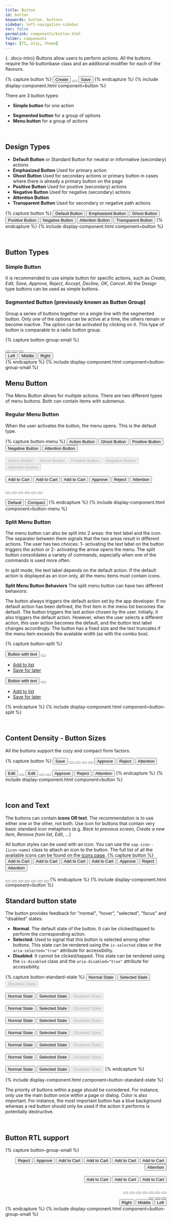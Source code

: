 ```yaml
---
title: Button
id: button
keywords: button, buttons
sidebar: left-navigation-sidebar
toc: false
permalink: components/button.html
folder: components
tags: [f3, a11y, theme]
---
```

{: .docs-intro}
Buttons allow users to perform actions. All the buttons require the fd-buttonbase class and an additional modifier for each of the flavours.

{% capture button %}
<button class="fd-button">Create</button>
<button class="fd-button sap-icon--cart"></button>
<button class="fd-button fd-button--emphasized ">Save</button>
{% endcapture %}
{% include display-component.html component=button %}

There are 3 button types:

- **Simple button** for one action
<!-- - **Toggle button** for switching between different states -->
- **Segmented button** for a group of options
- **Menu button** for a group of actions

<br>

## Design Types

- **Default Button** or Standard Button for neutral or informative (secondary) actions
- **Emphasized Button** Used for primary action
- **Ghost Button**  Used for secondary actions or primary button in cases where there is already a primary button on the page
- **Positive Button** Used for positive (secondary) actions
- **Negative Button** Used for negative (secondary) actions
- **Attention Button**
- **Transparent Button** Used for secondary or negative path actions

{% capture button %}
<button class="fd-button">Default Button</button>
<button class="fd-button fd-button--emphasized">Emphasized Button</button>
<button class="fd-button fd-button--ghost">Ghost Button</button>
<button class="fd-button fd-button--positive">Positive Button</button>
<button class="fd-button fd-button--negative">Negative Button</button>
<button class="fd-button fd-button--attention">Attention Button</button>
<button class="fd-button fd-button--transparent">Transparent Button</button>
{% endcapture %}
{% include display-component.html component=button %}

<br>

## Button Types

### Simple Button

It is recommended to use simple button for specific actions, such as _Create, Edit, Save, Approve, Reject, Accept, Decline, OK, Cancel_.
All the Design type buttons can be used as simple buttons.

<!-- ### Toggle Button

Use the toggle button in a toolbar to activate/deactivate an item or element. It can also be used to switch between different states.


{% capture button %}
<button class="fd-button is-selected">Default Button</button>
<button class="fd-button fd-button--negative is-selected">Negative Toggled Button</button>
<button class="fd-button fd-button--attention is-selected">Attention Button</button>
{% endcapture %}
{% include display-component.html component=button %} -->

### Segmented Button (previously known as Button Group)

Group a series of buttons together on a single line with the segmented button. Only one of the options can be active at a time, the others remain or become inactive. The option can be activated by clicking on it. This type of button is comparable to a radio button group.

{% capture button-group-small %}

<div class="fd-segmented-button" role="group" aria-label="Group label">
  <button class="fd-button sap-icon--survey"></button>
  <button class="fd-button sap-icon--pie-chart is-selected" aria-pressed="true"></button>
  <button class="fd-button sap-icon--pool"></button>
</div>

<div class="fd-segmented-button" role="group" aria-label="Group label">
  <button class="fd-button fd-button--compact is-selected" aria-pressed="true">Left</button>
  <button class="fd-button fd-button--compact">Middle</button>
  <button class="fd-button fd-button--compact">Right</button>
</div>
{% endcapture %}
{% include display-component.html component=button-group-small %}

## Menu Button

The Menu Button allows for multiple actions.
There are two different types of menu buttons. Both can contain items with submenus.

### Regular Menu Button

When the user activates the button, the menu opens. This is the default type.

{% capture button-menu %}
<button class="fd-button fd-button--menu">Action Button</button>
<button class="fd-button fd-button--ghost fd-button--menu">Ghost Button</button>
<button class="fd-button fd-button--positive fd-button--menu">Positive Button</button>
<button class="fd-button fd-button--negative fd-button--menu">Negative Button</button>
<button class="fd-button fd-button--attention fd-button--menu">Attention Button</button>
<br><br>
<button class="fd-button fd-button--menu" aria-disabled="true" disabled>Action Button</button>
<button class="fd-button fd-button--ghost fd-button--menu" aria-disabled="true" disabled>Ghost Button</button>
<button class="fd-button fd-button--positive fd-button--menu" aria-disabled="true" disabled>Positive Button</button>
<button class="fd-button fd-button--negative fd-button--menu" aria-disabled="true" disabled>Negative Button</button>
<button class="fd-button fd-button--attention fd-button--menu" aria-disabled="true" disabled>Attention Button</button>
<br><br>
<button class="fd-button fd-button--emphasized fd-button--menu">Add to Cart</button>
<button class="fd-button fd-button--menu">Add to Cart</button>
<button class="fd-button fd-button--transparent fd-button--menu">Add to Cart</button>
<button class="fd-button fd-button--emphasized fd-button--menu fd-button--positive">Approve</button>
<button class="fd-button fd-button--negative fd-button--menu">Reject</button>
<button class="fd-button fd-button--attention fd-button--menu">Attention</button>
<br><br>
<button class="fd-button fd-button--menu sap-icon--cart"></button>
<button class="fd-button fd-button--transparent fd-button--menu sap-icon--cart"></button>
<button class="fd-button fd-button fd-button--menu sap-icon--filter"></button>
<button class="fd-button fd-button--menu fd-button--positive sap-icon--accept"></button>
<button class="fd-button fd-button--menu fd-button--negative sap-icon--decline"></button>
<button class="fd-button fd-button--menu fd-button--attention sap-icon--warning"></button>
<br><br>
<button class="fd-button fd-button--menu">Default</button>
<button class="fd-button fd-button--compact fd-button--menu">Compact</button>
{% endcapture %}
{% include display-component.html component=button-menu %}

### Split Menu Button

The menu button can also be split into 2 areas: the text label and the icon. The separator between them signals that the two areas result in different actions. The user has two choices: 1- activating the text label on the button triggers the action or 2- activating the arrow opens the menu. The split button consolidates a variety of commands, especially when one of the commands is used more often.

In split mode, the text label depends on the default action. If the default action is displayed as an icon only, all the menu items must contain icons.

**Split Menu Button Behaviors**
The split menu button can have two different behaviors:

The button always triggers the default action set by the app developer. If no default action has been defined, the first item in the menu list becomes the default.
The button triggers the last action chosen by the user. Initially, it also triggers the default action. However, when the user selects a different action, this user action becomes the default, and the button text label changes accordingly. The button has a fixed size and the text truncates if the menu item exceeds the available width (as with the combo box).

{% capture button-split %}

<div class="fd-button-split fd-has-margin-right-small" role="group" aria-label="button-split">
  <button class="fd-button" aria-label="button">Button with text</button>
  <button class="fd-button sap-icon--slim-arrow-down" aria-controls="t4c0o273" aria-haspopup="true" 
  aria-expanded="false" aria-label="More"></button>
  <div class="fd-popover__body fd-popover__body--no-arrow fd-popover__body--right"  aria-hidden="true" 
  id="t4c0o273">
    <nav class="fd-menu">
        <ul class="fd-menu__list fd-menu__list--no-shadow">
          <li class="fd-menu__item">
              <a class="fd-menu__link" role="button" href="#">
                  <span class="fd-menu__title">Add to list</span>
              </a>
          </li>
          <li class="fd-menu__item">
              <a class="fd-menu__link" role="button" href="#">
                  <span class="fd-menu__title">Save for later</span>
              </a>
          </li>
        </ul>
    </nav>
  </div>
</div>

<div class="fd-button-split" role="group" aria-label="button-split">
  <button class="fd-button fd-button--emphasized" aria-label="button">Button with text</button>
  <button class="fd-button fd-button--emphasized sap-icon--slim-arrow-down" aria-controls="t4c0o2732" 
  aria-haspopup="true" aria-expanded="false" aria-label="More"></button>
  <div class="fd-popover__body fd-popover__body--no-arrow fd-popover__body--right"  aria-hidden="true" 
    id="t4c0o2732">
    <nav class="fd-menu">
        <ul class="fd-menu__list fd-menu__list--no-shadow">
          <li class="fd-menu__item">
              <a class="fd-menu__link" role="button" href="#">
                  <span class="fd-menu__title">Add to list</span>
              </a>
          </li>
          <li class="fd-menu__item">
              <a class="fd-menu__link" role="button" href="#">
                  <span class="fd-menu__title">Save for later</span>
              </a>
          </li>
        </ul>
    </nav>
  </div>
</div>

{% endcapture %}
{% include display-component.html component=button-split %}

<br>

## Content Density - Button Sizes

All the buttons support the cozy and compact form factors.

{% capture button %}
<button class="fd-button">Save</button>
<button class="fd-button fd-button sap-icon--cart"></button>
<button class="fd-button fd-button--ghost sap-icon--cart"></button>
<button class="fd-button fd-button--emphasized sap-icon--cart"></button>
<button class="fd-button fd-button--transparent sap-icon--cart"></button>
<button class="fd-button fd-button--positive">Approve</button>
<button class="fd-button fd-button--negative">Reject</button>
<button class="fd-button fd-button--attention">Attention</button>
<br><br>
<button class="fd-button fd-button--compact">Edit</button>
<button class="fd-button fd-button--compact fd-button sap-icon--cart"></button>
<button class="fd-button fd-button--ghost fd-button--compact">Edit</button>
<button class="fd-button fd-button--emphasized fd-button--compact sap-icon--cart"></button>
<button class="fd-button fd-button--transparent fd-button--compact sap-icon--cart"></button>
<button class="fd-button fd-button--positive fd-button--compact ">Approve</button>
<button class="fd-button fd-button--negative fd-button--compact">Reject</button>
<button class="fd-button fd-button--attention fd-button--compact">Attention</button>
{% endcapture %}
{% include display-component.html component=button %}

<br>

## Icon and Text

The buttons can contain <b>icons OR text</b>. The recommendation is to use either one or the other, not both. Use icon for buttons that contain very basic standard icon metaphors (e.g. _Back to previous screen, Create a new item, Remove from list, Edit, ..._)

All button styles can be used with an icon. You can use the `sap-icon--{icon-name}` class to attach an icon to the button.
The full list of all the available icons can be found on the <a href="icon.html">icons page</a>.
{% capture button %}
<button class="fd-button fd-button--emphasized">Add to Cart</button>
<button class="fd-button">Add to Cart</button>
<button class="fd-button fd-button--transparent">Add to Cart</button>
<button class="fd-button fd-button--ghost">Add to Cart</button>
<button class="fd-button fd-button--positive">Approve</button>
<button class="fd-button fd-button--negative">Reject</button>
<button class="fd-button fd-button--attention">Attention</button>
<br><br>
<button class="fd-button sap-icon--cart"></button>
<button class="fd-button fd-button--transparent sap-icon--cart"></button>
<button class="fd-button sap-icon--filter"></button>
<button class="fd-button fd-button--ghost sap-icon--filter"></button>
<button class="fd-button fd-button--positive sap-icon--accept"></button>
<button class="fd-button fd-button--negative sap-icon--decline"></button>
<button class="fd-button fd-button--attention sap-icon--decline"></button>
{% endcapture %}
{% include display-component.html component=button %}

## Standard button state

The button provides feedback for "normal", "hover", "selected", "focus" and "disabled" states:

- **Normal**: The default state of the button. It can be clicked/tapped to perform the corresponding action.
- **Selected**: Used to signal that this button is selected among other buttons. This state can be rendered using the `is-selected` class or the `aria-selected="true"` attribute for accessibility.
- **Disabled**: It cannot be clicked/tapped. This state can be rendered using the `is-disabled` class and the `aria-disabled="true"` attribute for accessibility.

{% capture button-standard-state %}
<button class="fd-button fd-button--emphasized">Normal State</button>
<button class="fd-button fd-button--emphasized is-selected" aria-selected="true">Selected State</button>
<button class="fd-button fd-button--emphasized" aria-disabled="true" disabled>Disabled State</button>
<br><br>
<button class="fd-button">Normal State</button>
<button class="fd-button is-selected" aria-selected="true">Selected State</button>
<button class="fd-button is-disabled" aria-disabled="true" disabled>Disabled State</button>
<br><br>
<button class="fd-button fd-button--transparent">Normal State</button>
<button class="fd-button fd-button--transparent is-selected" aria-selected="true">Selected State</button>
<button class="fd-button fd-button--transparent is-disabled" aria-disabled="true" disabled>Disabled State</button>
<br><br>
<button class="fd-button fd-button">Normal State</button>
<button class="fd-button fd-button is-selected" aria-selected="true">Selected State</button>
<button class="fd-button fd-button " aria-disabled="true" disabled>Disabled State</button>
<br><br>
<button class="fd-button fd-button--ghost">Normal State</button>
<button class="fd-button fd-button--ghost is-selected" aria-selected="true">Selected State</button>
<button class="fd-button fd-button--ghost" aria-disabled="true" disabled>Disabled State</button>
<br><br>
<button class="fd-button fd-button--positive">Normal State</button>
<button class="fd-button fd-button--positive is-selected" aria-selected="true">Selected State</button>
<button class="fd-button fd-button--positive" aria-disabled="true" disabled>Disabled State</button>
<br><br>
<button class="fd-button fd-button--negative">Normal State</button>
<button class="fd-button fd-button--negative is-selected" aria-selected="true">Selected State</button>
<button class="fd-button fd-button--negative" aria-disabled="true" disabled>Disabled State</button>
<br><br>
<button class="fd-button fd-button--attention">Normal State</button>
<button class="fd-button fd-button--attention is-selected" aria-selected="true">Selected State</button>
<button class="fd-button fd-button--attention" aria-disabled="true" disabled>Disabled State</button>
{% endcapture %}

{% include display-component.html component=button-standard-state %}

The priority of buttons within a page should be considered. For instance, only use the main button once within a page or dialog.
Color is also important. For instance, the most important button has a blue background whereas a red button should only be used if the action it performs is potentially destructive.

<br>

## Button RTL support

{% capture button-group-small %}

<div dir="rtl">
  <button class="fd-button fd-button--emphasized">Add to Cart</button>
  <button class="fd-button">Add to Cart</button>
  <button class="fd-button fd-button--transparent">Add to Cart</button>
  <button class="fd-button fd-button--ghost">Add to Cart</button>
  <button class="fd-button fd-button--positive">Approve</button>
  <button class="fd-button fd-button--negative">Reject</button>
  <button class="fd-button fd-button--attention">Attention</button>
  <br><br>
  <button class="fd-button fd-button--emphasized fd-button--menu">Add to Cart</button>
  <button class="fd-button fd-button--menu">Add to Cart</button>
  <button class="fd-button fd-button--transparent fd-button--menu">Add to Cart</button>
  <br><br>
  <button class="fd-button sap-icon--cart"></button>
  <button class="fd-button fd-button--emphasized sap-icon--cart"></button>
  <button class="fd-button fd-button--transparent sap-icon--cart"></button>
  <button class="fd-button fd-button--ghost sap-icon--filter"></button>
  <button class="fd-button fd-button--positive sap-icon--accept"></button>
  <button class="fd-button fd-button--negative sap-icon--decline"></button>
  <button class="fd-button fd-button--attention sap-icon--warning"></button>
  <div class="fd-segmented-button" role="group" aria-label="Group label">
    <button class="fd-button sap-icon--survey"></button>
    <button class="fd-button sap-icon--pie-chart" aria-pressed="true"></button>
    <button class="fd-button sap-icon--pool"></button>
  </div>

  <div class="fd-segmented-button" role="group" aria-label="Group label">
    <button class="fd-button fd-button--compact" aria-pressed="true">Left</button>
    <button class="fd-button fd-button--compact">Middle</button>
    <button class="fd-button fd-button--compact">Right</button>
  </div>
</div>
{% endcapture %}
{% include display-component.html component=button-group-small %}
